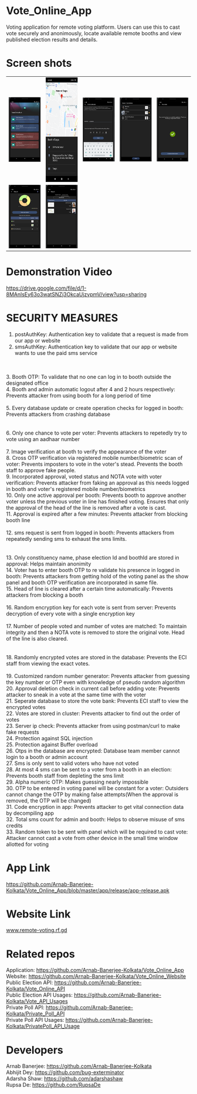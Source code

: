 # Vote_Online_App
Voting application for remote voting platform. Users can use this to cast vote securely and anonimously, locate available remote booths and view published election results and details.
# Screen shots

<table width="500" border="0" cellpadding="5">

<tr>

<td align="center" valign="center">
<img src="https://github.com/Arnab-Banerjee-Kolkata/Vote_Online_App/blob/master/SampleImages/ph1.png" alt="description here" />
<br />
</td>

<td align="center" valign="center">
<img src="https://github.com/Arnab-Banerjee-Kolkata/Vote_Online_App/blob/master/SampleImages/phn2.png" alt="description here" height="285" width="150" />
<br />
</td>

<td align="center" valign="center">
<img src="https://github.com/Arnab-Banerjee-Kolkata/Vote_Online_App/blob/master/SampleImages/phn3.png" alt="description here" />
<br />
</td>

<td align="center" valign="center">
<img src="https://github.com/Arnab-Banerjee-Kolkata/Vote_Online_App/blob/master/SampleImages/phn4.png" alt="description here" />
<br />
</td>

<td align="center" valign="center">
<img src="https://github.com/Arnab-Banerjee-Kolkata/Vote_Online_App/blob/master/SampleImages/phn5.png" alt="description here" />
<br />
</td>

</tr>


<tr>

<td align="center" valign="center">
<img src="https://github.com/Arnab-Banerjee-Kolkata/Vote_Online_App/blob/master/SampleImages/phn6.png" alt="description here" />
<br />
</td>

<td align="center" valign="center">
<img src="https://github.com/Arnab-Banerjee-Kolkata/Vote_Online_App/blob/master/SampleImages/phn7.png" alt="description here" />
<br />
</td>

</tr>

</table>


# Demonstration Video

https://drive.google.com/file/d/1-8MAnlsEy63o3watSNZj3OkcaUjzvpmV/view?usp=sharing

# SECURITY MEASURES
1. postAuthKey: Authentication key to validate that a request is made from our app or website <br>
2. smsAuthKey: Authentication key to validate that our app or website wants to use the paid sms service <br>
<br>
<br>
3. Booth OTP: To validate that no one can log in to booth outside the designated office<br>
4. Booth and admin automatic logout after 4 and 2 hours respectively: Prevents attacker from using booth for a long period of time<br>
<br>
5. Every database update or create operation checks for logged in booth: Prevents attackers from crashing database<br>
<br>
<br>
6. Only one chance to vote per voter: Prevents attackers to repetedly try to vote using an aadhaar number<br>
<br>
7. Image verification at booth to verify the appearance of the voter<br>
8. Cross OTP verification via registered mobile number/biometric scan of voter: Prevents imposters to vote in the voter's stead. Prevents the booth staff to approve fake people.<br>
9. Incorporated approval, voted status and NOTA vote with voter verification: Prevents attacker from faking an approval as this needs logged in booth and voter's registered mobile number/biometrics<br>
10. Only one active approval per booth: Prevents booth to approve another voter unless the previous voter in line has finished voting. Ensures that only the approval of the head of the line is removed after a vote is cast.<br>
11. Approval is expired after a few minutes: Prevents attacker from blocking booth line<br>
<br>
12. sms request is sent from logged in booth: Prevents attackers from repeatedly sending sms to exhaust the sms limits.<br>
<br>
<br>
13. Only constituency name, phase election Id and boothId are stored in approval: Helps maintain anonimity<br>
14. Voter has to enter booth OTP to re validate his presence in logged in booth: Prevents attackers from getting hold of the voting panel as the show panel and booth OTP verification are incorporated in same file.<br>
15. Head of line is cleared after a certain time automatically: Prevents attackers from blocking a booth<br> 
<br>
16. Random encryption key for each vote is sent from server: Prevents decryption of every vote with a single encryption key<br> 
<br>
17. Number of people voted and number of votes are matched: To maintain integrity and then a NOTA vote is removed to store the original vote. Head of the line is also cleared.<br>
<br>
<br>
18. Randomly encrypted votes are stored in the database: Prevents the ECI staff from viewing the exact votes.<br>
<br>
19. Customized random number generator: Prevents attacker from guessing the key number or OTP even with knowledge of pseudo random algorithm
<br>
20. Approval deletion check in current call before adding vote: Prevents attacker to sneak in a vote at the same time with the voter
<br>
21. Seperate database to store the vote bank: Prevents ECI staff to view the encrypted votes
<br>
22. Votes are stored in cluster: Prevents attacker to find out the order of votes
<br>
23. Server ip check: Prevents attacker from using postman/curl to make fake requests
<br>
24. Protection against SQL injection
<br>
25. Protection against Buffer overload
<br>
26. Otps in the database are encrypted: Database team member cannot login to a booth or admin account
<br>
27. Sms is only sent to valid voters who have not voted
<br>
28. At most 4 sms can be sent to a voter from a booth in an election: Prevents booth staff from depleting the sms limit
<br>
29. Alpha numeric OTP: Makes guessing nearly impossible
<br>
30. OTP to be entered in voting panel will be constant for a voter: Outsiders cannot change the OTP by making false attempts(When the approval is removed, the OTP will be changed)
<br>
31. Code encryption in app: Prevents attacker to get vital connection data by decompiling app
<br>
32. Total sms count for admin and booth: Helps to observe misuse of sms credits
<br>
33. Random token to be sent with panel which will be required to cast vote: Attacker cannot cast a vote from other device in the small time window allotted for voting

# App Link
https://github.com/Arnab-Banerjee-Kolkata/Vote_Online_App/blob/master/app/release/app-release.apk <br>

# Website Link
www.remote-voting.rf.gd <br>

# Related repos
Application: https://github.com/Arnab-Banerjee-Kolkata/Vote_Online_App <br>
Website: https://github.com/Arnab-Banerjee-Kolkata/Vote_Online_Website <br>
Public Election API: https://github.com/Arnab-Banerjee-Kolkata/Vote_Online_API <br>
Public Election API Usages: https://github.com/Arnab-Banerjee-Kolkata/Vote_API_Usages <br>
Private Poll API: https://github.com/Arnab-Banerjee-Kolkata/Private_Poll_API <br> 
Private Poll API Usages: https://github.com/Arnab-Banerjee-Kolkata/PrivatePoll_API_Usage <br>

# Developers
Arnab Banerjee: https://github.com/Arnab-Banerjee-Kolkata <br>
Abhijit Dey: https://github.com/bug-exterminator <br>
Adarsha Shaw: https://github.com/adarshashaw <br>
Rupsa De: https://github.com/RupsaDe <br>


